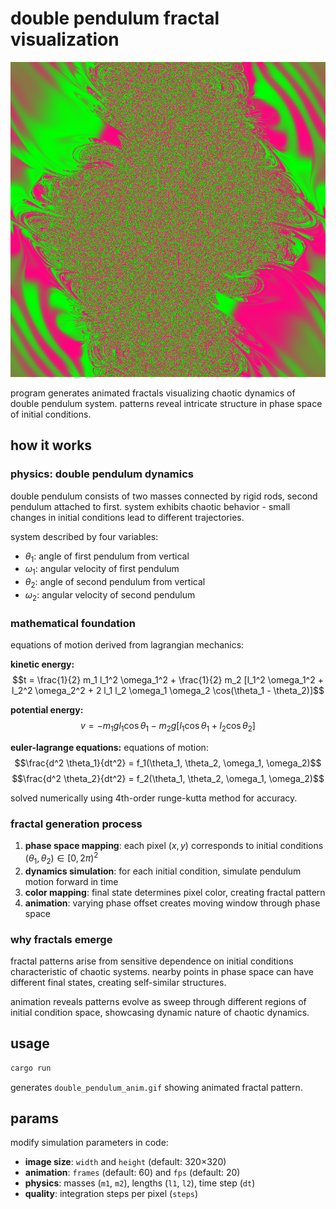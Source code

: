 # double pendulum fractal visualization

![image](double_pendulum_fractal.png)

program generates animated fractals visualizing chaotic dynamics of double pendulum system. patterns reveal intricate structure in phase space of initial conditions.


## how it works

### physics: double pendulum dynamics

double pendulum consists of two masses connected by rigid rods, second pendulum attached to first. system exhibits chaotic behavior - small changes in initial conditions lead to different trajectories.

system described by four variables:
- $\theta_1$: angle of first pendulum from vertical
- $\omega_1$: angular velocity of first pendulum
- $\theta_2$: angle of second pendulum from vertical
- $\omega_2$: angular velocity of second pendulum

### mathematical foundation

equations of motion derived from lagrangian mechanics:

**kinetic energy:**
$$t = \frac{1}{2} m_1 l_1^2 \omega_1^2 + \frac{1}{2} m_2 [l_1^2 \omega_1^2 + l_2^2 \omega_2^2 + 2 l_1 l_2 \omega_1 \omega_2 \cos(\theta_1 - \theta_2)]$$

**potential energy:**
$$v = -m_1 g l_1 \cos \theta_1 - m_2 g [l_1 \cos \theta_1 + l_2 \cos \theta_2]$$

**euler-lagrange equations:**
equations of motion:
$$\frac{d^2 \theta_1}{dt^2} = f_1(\theta_1, \theta_2, \omega_1, \omega_2)$$
$$\frac{d^2 \theta_2}{dt^2} = f_2(\theta_1, \theta_2, \omega_1, \omega_2)$$

solved numerically using 4th-order runge-kutta method for accuracy.

### fractal generation process

1. **phase space mapping**: each pixel $(x,y)$ corresponds to initial conditions $(\theta_1, \theta_2) \in [0, 2\pi)^2$
2. **dynamics simulation**: for each initial condition, simulate pendulum motion forward in time
3. **color mapping**: final state determines pixel color, creating fractal pattern
4. **animation**: varying phase offset creates moving window through phase space

### why fractals emerge

fractal patterns arise from sensitive dependence on initial conditions characteristic of chaotic systems. nearby points in phase space can have different final states, creating self-similar structures.

animation reveals patterns evolve as sweep through different regions of initial condition space, showcasing dynamic nature of chaotic dynamics.

## usage

```bash
cargo run
```

generates `double_pendulum_anim.gif` showing animated fractal pattern.

## params

modify simulation parameters in code:
- **image size**: `width` and `height` (default: 320×320)
- **animation**: `frames` (default: 60) and `fps` (default: 20)
- **physics**: masses (`m1`, `m2`), lengths (`l1`, `l2`), time step (`dt`)
- **quality**: integration steps per pixel (`steps`)

